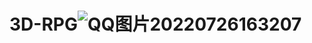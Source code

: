 # 3D-RPG![QQ图片20220726163207](https://user-images.githubusercontent.com/58284040/180980557-488886a0-2db2-4ae1-b446-756f60050be9.jpg)
